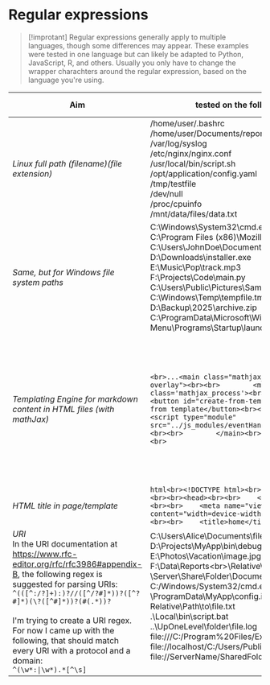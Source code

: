 # Regular expressions


> [!improtant]
> Regular expressions generally apply to multiple languages, though some differences may appear. These examples were tested in one language but can likely be adapted to Python, JavaScript, R, and others. Usually you only have to change the wrapper charachters around the regular expression, based on the language you're using.


| Aim                                                                                                                                                                                                                                                                                                                                                                       | tested on the following text                                                                                                                                                                                                                                                                                                                                                                                                                                                                                       | Regex                                                                                   | Usage                                                                                                                                                                                                                                                                              | Test language           |     |
| ------------------------------------------------------------------------------------------------------------------------------------------------------------------------------------------------------------------------------------------------------------------------------------------------------------------------------------------------------------------------- | ------------------------------------------------------------------------------------------------------------------------------------------------------------------------------------------------------------------------------------------------------------------------------------------------------------------------------------------------------------------------------------------------------------------------------------------------------------------------------------------------------------------ | --------------------------------------------------------------------------------------- | ---------------------------------------------------------------------------------------------------------------------------------------------------------------------------------------------------------------------------------------------------------------------------------- | ----------------------- | --- |
| *Linux full path (filename)(file extension)*                                                                                                                                                                                                                                                                                                                              | /home/user/.bashrc<br>/home/user/Documents/report.doc<br>/var/log/syslog<br>/etc/nginx/nginx.conf<br>/usr/local/bin/script.sh<br>/opt/application/config.yaml<br>/tmp/testfile<br>/dev/null<br>/proc/cpuinfo<br>/mnt/data/files/data.txt                                                                                                                                                                                                                                                                           | `(\/\.?\w+)+(\.\w+)?`                                                                   | Matches:<br>capturing group 0: *full path*<br>capturing group 1: *filename*<br>capturing group 2: *extension* ("." is included in the match)                                                                                                                                       | ECMAScript (JavaScript) |     |
| *Same, but for Windows  file system paths*                                                                                                                                                                                                                                                                                                                                | C:\Windows\System32\cmd.exe<br>C:\Program Files (x86)\Mozilla Firefox\firefox.exe<br>C:\Users\JohnDoe\Documents\resume.docx<br>D:\Downloads\installer.exe<br>E:\Music\Pop\track.mp3<br>F:\Projects\Code\main.py<br>C:\Users\Public\Pictures\Sample Pictures\Desert.jpg<br>C:\Windows\Temp\tempfile.tmp<br>D:\Backup\2025\archive.zip<br>C:\ProgramData\Microsoft\Windows\Start Menu\Programs\Startup\launch.lnk                                                                                                    | `(?:[A-Za-z]:)?(?:\w+)?`                                                                | Matches:<br>capturing group 0: *full path*<br>capturing group 1: *filename*<br>capturing group 2: *extension* ("." is included in the match)                                                                                                                                       | ECMAScript (JavaScript) |     |
| *Templating Engine for markdown content in HTML files (with mathJax)*                                                                                                                                                                                                                                                                                                     | ```<br>...<main class="mathjax_process content-overlay"><br><br>        <main id="md-content" class='mathjax_process'><br><br>            <button id="create-from-template-btn">Create from template</button><br><br>            <script type="module" src="../js_modules/eventHandlers.mjs"></script><br><br>        </main><br><br>    </main>...<br>```                                                                                                                                                         | `<main\s+id=["']md-content["']\s+class=["']mathjax_process["'][^>]*>([\s\S]*?)<\/main>` | You must have your templates/pages markdown content in inside the following HTML element:<br>`<main id="md-content" class='mathjax_process'>` or adapt it to your contents wrapper element.<br><br>Capture group with index `[1]`: matches the *markdown content of the html page* | ECMAScript (JavaScript) |     |
| *HTML title in page/template*                                                                                                                                                                                                                                                                                                                                             | ```html<br><!DOCTYPE html><br><br><html lang="it"><br><br><head><br><br>    <meta charset="UTF-8"><br><br>    <meta name="viewport" content="width=device-width, initial-scale=1.0"><br><br>    <title>home</title>...<br>```                                                                                                                                                                                                                                                                                      | `<title>[\s\S]*?<\/title>`                                                              | Use the language specific syntax to replace the title inside the `<title>` element                                                                                                                                                                                                 | ECMAScript (JavaScript) |     |
| *URI*<br>In the URI documentation at https://www.rfc-editor.org/rfc/rfc3986#appendix-B, the following regex is suggested for parsing URIs:<br>`^(([^:/?]+):)?//([^/?#]*))?([^?#]*)(\?([^#]*))?(#(.*))?`<br><br>I'm trying to create a URI regex. For now I came up with the following, that should match every URI with a protocol and a domain:<br>`^(\w*:\|\w*).*[^\s]` | C:\Users\Alice\Documents\file.txt<br>D:\Projects\MyApp\bin\debug.exe<br>E:\Photos\Vacation\image.jpg<br>F:\Data\Reports\<br>\Relative\Path\example.txt<br>\\Server\Share\Folder\Document.doc<br>C:/Windows/System32/cmd.exe<br>\ProgramData\MyApp\config.ini<br>Relative\Path\to\file.txt<br>.\Local\bin\script.bat<br>..\UpOneLevel\folder\file.log<br>file:///C:/Program%20Files/Example/app.exe<br>file://localhost/C:/Users/Public/Desktop/shortcut.lnk<br>file://ServerName/SharedFolder/Resource.pdf<br><br> | `^(\w*:\|\w*).*[^\s]`                                                                   |                                                                                                                                                                                                                                                                                    |                         |     |


  
